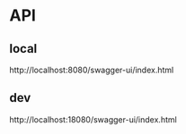 # API

## local

http://localhost:8080/swagger-ui/index.html

## dev

http://localhost:18080/swagger-ui/index.html
